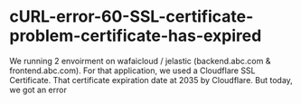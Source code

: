 # cURL-error-60-SSL-certificate-problem-certificate-has-expired
We running 2 envoirment on wafaicloud / jelastic (backend.abc.com &amp; frontend.abc.com). For that application, we used a Cloudflare SSL Certificate. That certificate expiration date at 2035 by Cloudflare. But today, we got an error 
